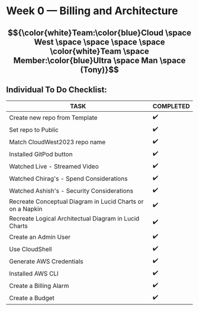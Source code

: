 # Week 0 — Billing and Architecture

## $${\color{white}Team:\color{blue}Cloud \space West \space \space \space \space \color{white}Team \space Member:\color{blue}Ultra \space Man \space (Tony)}$$ 

## Individual To Do Checklist:
   
   | TASK | COMPLETED |
   |  --- |    ---    |
   | Create new repo from Template | :heavy_check_mark: |
   | Set repo to Public            | :heavy_check_mark: | 
   | Match CloudWest2023 repo name | :heavy_check_mark: |
   | Installed GitPod button       | :heavy_check_mark: |
   | Watched Live - Streamed Video | :heavy_check_mark: |
   | Watched Chirag's - Spend Considerations   | :heavy_check_mark: |
   | Watched Ashish's - Security Considerations | :heavy_check_mark: |
   | Recreate Conceptual Diagram in Lucid Charts or on a Napkin | :heavy_check_mark: |
   | Recreate Logical Architectual Diagram in Lucid Charts | :heavy_check_mark: |
   | Create an Admin User | :heavy_check_mark: |
   | Use CloudShell | :heavy_check_mark: |
   | Generate AWS Credentials | :heavy_check_mark: |
   | Installed AWS CLI | :heavy_check_mark: |
   | Create a Billing Alarm | :heavy_check_mark: |
   | Create a Budget | :heavy_check_mark: |
   
